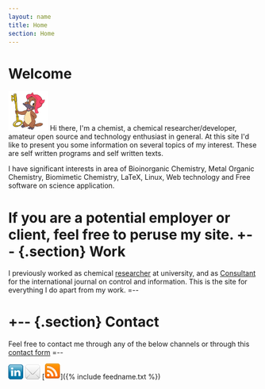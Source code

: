 ```yaml
---
layout: name
title: Home
section: Home
---
```



Welcome
=======

![Pic](/images/pic.png) Hi there, I'm a chemist, a chemical researcher/developer, amateur open source and technology enthusiast in general. At this site I'd like to present you some information on several topics of my interest. These are self written programs and self written texts.

I have significant interests in area of Bioinorganic Chemistry, Metal Organic Chemistry, Biomimetic Chemistry, LaTeX, Linux, Web technology and Free software on science application.
 
If you are a potential employer or client, feel free to peruse my site.
+--	{.section}
Work
========
I previously worked as chemical [researcher](/work) at university, and as [Consultant](/work) for the international journal on control and information. This is the site for everything I do apart from my work. 
=--

+-- {.section}
Contact 
=======
Feel free to contact me through any of the below channels or through this [contact form](/contact)
=--

[![Pic](/images/linkedin3.png)](http://www.linkedin.com/pub/hongguang-cui/40/704/495) [![Pic](/images/icon_mail.png)](mailto:hongguang.cui@gmail.com) [![Pic](/images/rss2.png)]({% include feedname.txt %})
